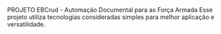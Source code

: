  PROJETO EBCrud - Automação Documental para as Força Armada
 Esse projeto utiliza tecnologias consideradas simples para melhor aplicação e versatilidade.
